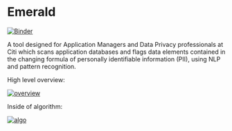 # Emerald
[![Binder](https://mybinder.org/badge_logo.svg)](https://mybinder.org/v2/gh/debarundhar/emerald/master?filepath=model_demo.ipynb)

A tool designed for Application Managers and Data Privacy professionals at Citi which scans application databases and flags data elements contained in the changing formula of personally identifiable information (PII), using NLP and pattern recognition.

High level overview:

<a href="https://ibb.co/0cjVPkV"><img src="https://i.ibb.co/rmGfngf/overview.png" alt="overview" border="0" /></a>

Inside of algorithm:

<a href="https://ibb.co/23NH5kb"><img src="https://i.ibb.co/Wvtjs2T/algo.png" alt="algo" border="0"></a>
